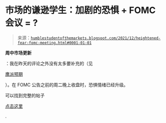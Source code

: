 <!--yml

类别：未分类

日期：2024-05-18 01:50:24

-->

# 市场的谦逊学生：加剧的恐惧 + FOMC 会议 = ?

> 来源：[`humblestudentofthemarkets.blogspot.com/2021/12/heightened-fear-fomc-meeting.html#0001-01-01`](https://humblestudentofthemarkets.blogspot.com/2021/12/heightened-fear-fomc-meeting.html#0001-01-01)

**周中市场更新**

：我在昨天的评论之外没有太多要补充的（见

[鹰派预期](https://humblestudentofthemarkets.com/2021/12/14/hawkish-expectations-2/)

）。在 FOMC 公告之前的周二晚上收盘时，恐惧情绪已经升级。

可以找到完整的帖子

[点击这里](https://humblestudentofthemarkets.com/2021/12/15/heightened-fear-fomc-meeting/)

.
